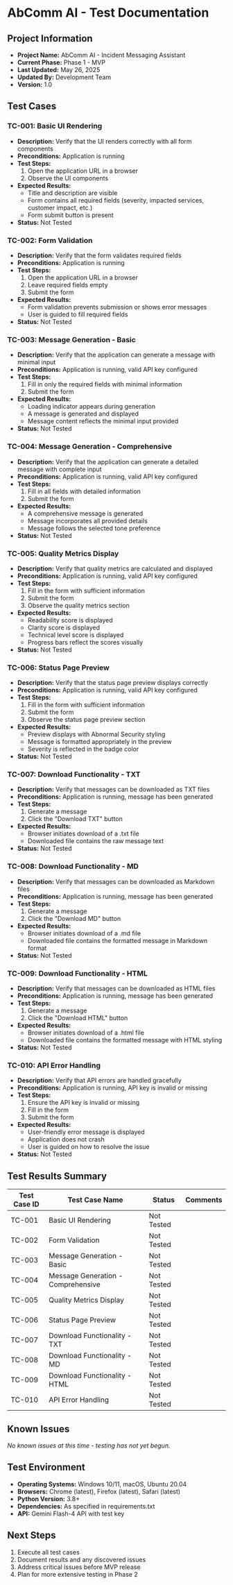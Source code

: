 # AbComm AI - Test Documentation

## Project Information
- **Project Name:** AbComm AI - Incident Messaging Assistant
- **Current Phase:** Phase 1 - MVP
- **Last Updated:** May 26, 2025
- **Updated By:** Development Team
- **Version:** 1.0

## Test Cases

### TC-001: Basic UI Rendering
- **Description:** Verify that the UI renders correctly with all form components
- **Preconditions:** Application is running
- **Test Steps:**
  1. Open the application URL in a browser
  2. Observe the UI components
- **Expected Results:**
  - Title and description are visible
  - Form contains all required fields (severity, impacted services, customer impact, etc.)
  - Form submit button is present
- **Status:** Not Tested

### TC-002: Form Validation
- **Description:** Verify that the form validates required fields
- **Preconditions:** Application is running
- **Test Steps:**
  1. Open the application URL in a browser
  2. Leave required fields empty
  3. Submit the form
- **Expected Results:**
  - Form validation prevents submission or shows error messages
  - User is guided to fill required fields
- **Status:** Not Tested

### TC-003: Message Generation - Basic
- **Description:** Verify that the application can generate a message with minimal input
- **Preconditions:** Application is running, valid API key configured
- **Test Steps:**
  1. Fill in only the required fields with minimal information
  2. Submit the form
- **Expected Results:**
  - Loading indicator appears during generation
  - A message is generated and displayed
  - Message content reflects the minimal input provided
- **Status:** Not Tested

### TC-004: Message Generation - Comprehensive
- **Description:** Verify that the application can generate a detailed message with complete input
- **Preconditions:** Application is running, valid API key configured
- **Test Steps:**
  1. Fill in all fields with detailed information
  2. Submit the form
- **Expected Results:**
  - A comprehensive message is generated
  - Message incorporates all provided details
  - Message follows the selected tone preference
- **Status:** Not Tested

### TC-005: Quality Metrics Display
- **Description:** Verify that quality metrics are calculated and displayed
- **Preconditions:** Application is running, valid API key configured
- **Test Steps:**
  1. Fill in the form with sufficient information
  2. Submit the form
  3. Observe the quality metrics section
- **Expected Results:**
  - Readability score is displayed
  - Clarity score is displayed
  - Technical level score is displayed
  - Progress bars reflect the scores visually
- **Status:** Not Tested

### TC-006: Status Page Preview
- **Description:** Verify that the status page preview displays correctly
- **Preconditions:** Application is running, valid API key configured
- **Test Steps:**
  1. Fill in the form with sufficient information
  2. Submit the form
  3. Observe the status page preview section
- **Expected Results:**
  - Preview displays with Abnormal Security styling
  - Message is formatted appropriately in the preview
  - Severity is reflected in the badge color
- **Status:** Not Tested

### TC-007: Download Functionality - TXT
- **Description:** Verify that messages can be downloaded as TXT files
- **Preconditions:** Application is running, message has been generated
- **Test Steps:**
  1. Generate a message
  2. Click the "Download TXT" button
- **Expected Results:**
  - Browser initiates download of a .txt file
  - Downloaded file contains the raw message text
- **Status:** Not Tested

### TC-008: Download Functionality - MD
- **Description:** Verify that messages can be downloaded as Markdown files
- **Preconditions:** Application is running, message has been generated
- **Test Steps:**
  1. Generate a message
  2. Click the "Download MD" button
- **Expected Results:**
  - Browser initiates download of a .md file
  - Downloaded file contains the formatted message in Markdown format
- **Status:** Not Tested

### TC-009: Download Functionality - HTML
- **Description:** Verify that messages can be downloaded as HTML files
- **Preconditions:** Application is running, message has been generated
- **Test Steps:**
  1. Generate a message
  2. Click the "Download HTML" button
- **Expected Results:**
  - Browser initiates download of a .html file
  - Downloaded file contains the formatted message with HTML styling
- **Status:** Not Tested

### TC-010: API Error Handling
- **Description:** Verify that API errors are handled gracefully
- **Preconditions:** Application is running, API key is invalid or missing
- **Test Steps:**
  1. Ensure the API key is invalid or missing
  2. Fill in the form
  3. Submit the form
- **Expected Results:**
  - User-friendly error message is displayed
  - Application does not crash
  - User is guided on how to resolve the issue
- **Status:** Not Tested

## Test Results Summary

| Test Case ID | Test Case Name | Status | Comments |
|--------------|---------------|--------|----------|
| TC-001 | Basic UI Rendering | Not Tested | |
| TC-002 | Form Validation | Not Tested | |
| TC-003 | Message Generation - Basic | Not Tested | |
| TC-004 | Message Generation - Comprehensive | Not Tested | |
| TC-005 | Quality Metrics Display | Not Tested | |
| TC-006 | Status Page Preview | Not Tested | |
| TC-007 | Download Functionality - TXT | Not Tested | |
| TC-008 | Download Functionality - MD | Not Tested | |
| TC-009 | Download Functionality - HTML | Not Tested | |
| TC-010 | API Error Handling | Not Tested | |

## Known Issues

*No known issues at this time - testing has not yet begun.*

## Test Environment

- **Operating Systems:** Windows 10/11, macOS, Ubuntu 20.04
- **Browsers:** Chrome (latest), Firefox (latest), Safari (latest)
- **Python Version:** 3.8+
- **Dependencies:** As specified in requirements.txt
- **API:** Gemini Flash-4 API with test key

## Next Steps

1. Execute all test cases
2. Document results and any discovered issues
3. Address critical issues before MVP release
4. Plan for more extensive testing in Phase 2 